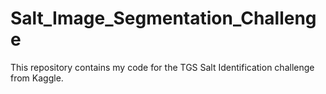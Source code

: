 # Salt_Image_Segmentation_Challenge
This repository contains my code for the TGS Salt Identification challenge from Kaggle.
